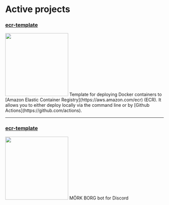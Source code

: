 # Active projects

### [ecr-template](../../../ecr-template)
<img src="https://repository-images.githubusercontent.com/506043534/2a6e120c-bd26-4ea9-99f0-2e42431a47b4" width="200">
Template for deploying Docker containers to [Amazon Elastic Container 
Registry](https://aws.amazon.com/ecr) (ECR). It allows you to either deploy 
locally via the command line or by [Github Actions](https://github.com/actions).

---

### [ecr-template](../../../verhu)
<img src="https://repository-images.githubusercontent.com/504374164/6fa03ba0-7052-4d1f-9eac-6710dad1a17b" width="200">
MÖRK BORG bot for Discord

<!--
**replicant0wnz/replicant0wnz** is a ✨ _special_ ✨ repository because its `README.md` (this file) appears on your GitHub profile.

Here are some ideas to get you started:

- 🌱 I’m currently learning ...
- 👯 I’m looking to collaborate on ...
- 🤔 I’m looking for help with ...
- 💬 Ask me about ...
- 📫 How to reach me: ...
- 😄 Pronouns: ...
- ⚡ Fun fact: ...
-->
